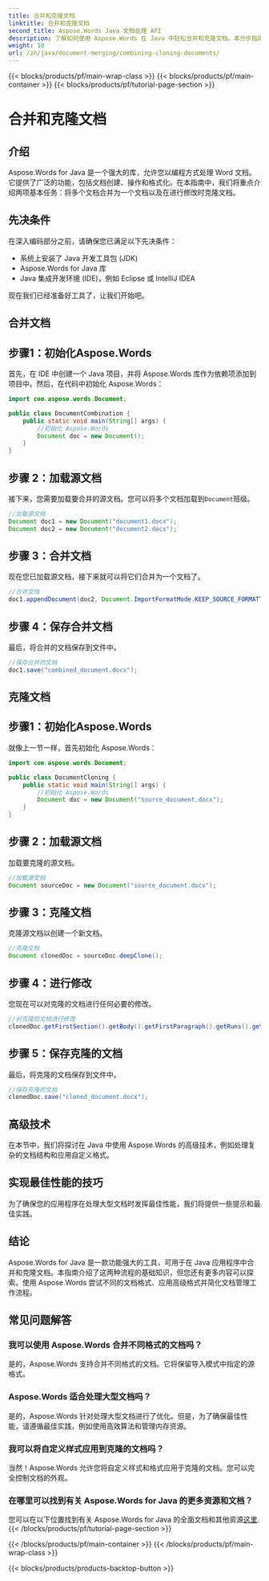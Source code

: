 ```yaml
---
title: 合并和克隆文档
linktitle: 合并和克隆文档
second_title: Aspose.Words Java 文档处理 API
description: 了解如何使用 Aspose.Words 在 Java 中轻松合并和克隆文档。本分步指南涵盖了您需要了解的所有内容。
weight: 10
url: /zh/java/document-merging/combining-cloning-documents/
---
```


{{< blocks/products/pf/main-wrap-class >}}
{{< blocks/products/pf/main-container >}}
{{< blocks/products/pf/tutorial-page-section >}}

# 合并和克隆文档


## 介绍

Aspose.Words for Java 是一个强大的库，允许您以编程方式处理 Word 文档。它提供了广泛的功能，包括文档创建、操作和格式化。在本指南中，我们将重点介绍两项基本任务：将多个文档合并为一个文档以及在进行修改时克隆文档。

## 先决条件

在深入编码部分之前，请确保您已满足以下先决条件：

- 系统上安装了 Java 开发工具包 (JDK)
- Aspose.Words for Java 库
- Java 集成开发环境 (IDE)，例如 Eclipse 或 IntelliJ IDEA

现在我们已经准备好工具了，让我们开始吧。

## 合并文档

## 步骤1：初始化Aspose.Words

首先，在 IDE 中创建一个 Java 项目，并将 Aspose.Words 库作为依赖项添加到项目中。然后，在代码中初始化 Aspose.Words：

```java
import com.aspose.words.Document;

public class DocumentCombination {
    public static void main(String[] args) {
        //初始化 Aspose.Words
        Document doc = new Document();
    }
}
```

## 步骤 2：加载源文档

接下来，您需要加载要合并的源文档。您可以将多个文档加载到`Document`班级。

```java
//加载源文档
Document doc1 = new Document("document1.docx");
Document doc2 = new Document("document2.docx");
```

## 步骤 3：合并文档

现在您已加载源文档，接下来就可以将它们合并为一个文档了。

```java
//合并文档
doc1.appendDocument(doc2, Document.ImportFormatMode.KEEP_SOURCE_FORMATTING);
```

## 步骤 4：保存合并文档

最后，将合并的文档保存到文件中。

```java
//保存合并的文档
doc1.save("combined_document.docx");
```

## 克隆文档

## 步骤1：初始化Aspose.Words

就像上一节一样，首先初始化 Aspose.Words：

```java
import com.aspose.words.Document;

public class DocumentCloning {
    public static void main(String[] args) {
        //初始化 Aspose.Words
        Document doc = new Document("source_document.docx");
    }
}
```

## 步骤 2：加载源文档

加载要克隆的源文档。

```java
//加载源文档
Document sourceDoc = new Document("source_document.docx");
```

## 步骤 3：克隆文档

克隆源文档以创建一个新文档。

```java
//克隆文档
Document clonedDoc = sourceDoc.deepClone();
```

## 步骤 4：进行修改

您现在可以对克隆的文档进行任何必要的修改。

```java
//对克隆的文档进行修改
clonedDoc.getFirstSection().getBody().getFirstParagraph().getRuns().get(0).setText("Modified Content");
```

## 步骤 5：保存克隆的文档

最后，将克隆的文档保存到文件中。

```java
//保存克隆的文档
clonedDoc.save("cloned_document.docx");
```

## 高级技术

在本节中，我们将探讨在 Java 中使用 Aspose.Words 的高级技术，例如处理复杂的文档结构和应用自定义格式。

## 实现最佳性能的技巧

为了确保您的应用程序在处理大型文档时发挥最佳性能，我们将提供一些提示和最佳实践。

## 结论

Aspose.Words for Java 是一款功能强大的工具，可用于在 Java 应用程序中合并和克隆文档。本指南介绍了这两种流程的基础知识，但您还有更多内容可以探索。使用 Aspose.Words 尝试不同的文档格式、应用高级格式并简化文档管理工作流程。

## 常见问题解答

### 我可以使用 Aspose.Words 合并不同格式的文档吗？

是的，Aspose.Words 支持合并不同格式的文档。它将保留导入模式中指定的源格式。

### Aspose.Words 适合处理大型文档吗？

是的，Aspose.Words 针对处理大型文档进行了优化。但是，为了确保最佳性能，请遵循最佳实践，例如使用高效算法和管理内存资源。

### 我可以将自定义样式应用到克隆的文档吗？

当然！Aspose.Words 允许您将自定义样式和格式应用于克隆的文档。您可以完全控制文档的外观。

### 在哪里可以找到有关 Aspose.Words for Java 的更多资源和文档？

您可以在以下位置找到有关 Aspose.Words for Java 的全面文档和其他资源[这里](https://reference.aspose.com/words/java/).
{{< /blocks/products/pf/tutorial-page-section >}}

{{< /blocks/products/pf/main-container >}}
{{< /blocks/products/pf/main-wrap-class >}}

{{< blocks/products/products-backtop-button >}}
